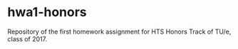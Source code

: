 # hwa1-honors
Repository of the first homework assignment for HTS Honors Track of TU/e, class of 2017.
